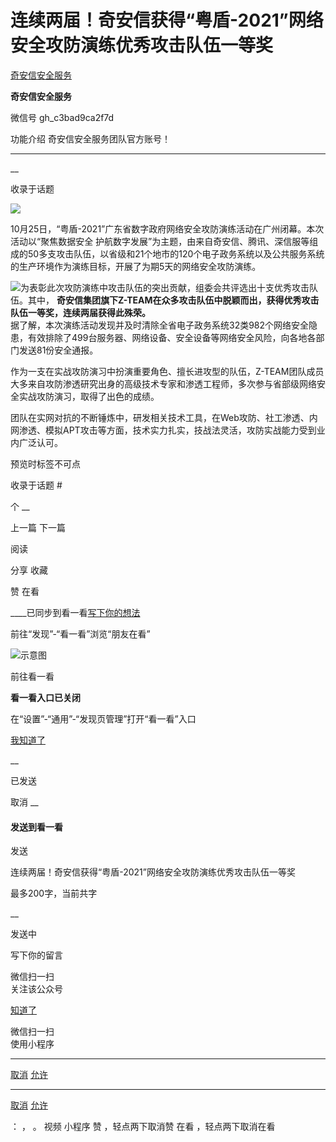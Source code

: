 #  连续两届！奇安信获得“粤盾-2021”网络安全攻防演练优秀攻击队伍一等奖

[ 奇安信安全服务 ](javascript:void\(0\);)

**奇安信安全服务** ![]()

微信号 gh_c3bad9ca2f7d

功能介绍 奇安信安全服务团队官方账号！

____

__

收录于话题

![](https://gitee.com/fuli009/images/raw/master/public/20211026193458.png)

  

10月25日，“粤盾-2021”广东省数字政府网络安全攻防演练活动在广州闭幕。本次活动以“聚焦数据安全
护航数字发展”为主题，由来自奇安信、腾讯、深信服等组成的50多支攻击队伍，以省级和21个地市的120个电子政务系统以及公共服务系统的生产环境作为演练目标，开展了为期5天的网络安全攻防演练。

  

![](https://gitee.com/fuli009/images/raw/master/public/20211026193506.png)为表彰此次攻防演练中攻击队伍的突出贡献，组委会共评选出十支优秀攻击队伍。其中，
**奇安信集团旗下Z-TEAM在众多攻击队伍中脱颖而出，获得优秀攻击队伍一等奖，连续两届获得此殊荣。**  
据了解，本次演练活动发现并及时清除全省电子政务系统32类982个网络安全隐患，有效排除了499台服务器、网络设备、安全设备等网络安全风险，向各地各部门发送81份安全通报。

  

  

作为一支在实战攻防演习中扮演重要角色、擅长进攻型的队伍，Z-TEAM团队成员大多来自攻防渗透研究出身的高级技术专家和渗透工程师，多次参与省部级网络安全实战攻防演习，取得了出色的成绩。

团队在实网对抗的不断锤炼中，研发相关技术工具，在Web攻防、社工渗透、内网渗透、模拟APT攻击等方面，技术实力扎实，技战法灵活，攻防实战能力受到业内广泛认可。

  

  

  

预览时标签不可点

收录于话题 #

个 __

上一篇 下一篇

阅读

分享 收藏

赞 在看

____已同步到看一看[写下你的想法](javascript:;)

前往“发现”-“看一看”浏览“朋友在看”

![示意图](//res.wx.qq.com/mmbizwap/zh_CN/htmledition/images/pic/appmsg/pic_like_comment55871f.png)

前往看一看

**看一看入口已关闭**

在“设置”-“通用”-“发现页管理”打开“看一看”入口

[我知道了](javascript:;)

__

已发送

取消 __

####  发送到看一看

发送

连续两届！奇安信获得“粤盾-2021”网络安全攻防演练优秀攻击队伍一等奖

最多200字，当前共字

__

发送中

写下你的留言

微信扫一扫  
关注该公众号

[知道了](javascript:;)

微信扫一扫  
使用小程序

****

[取消](javascript:void\(0\);) [允许](javascript:void\(0\);)

****

[取消](javascript:void\(0\);) [允许](javascript:void\(0\);)

： ， 。 视频 小程序 赞 ，轻点两下取消赞 在看 ，轻点两下取消在看

